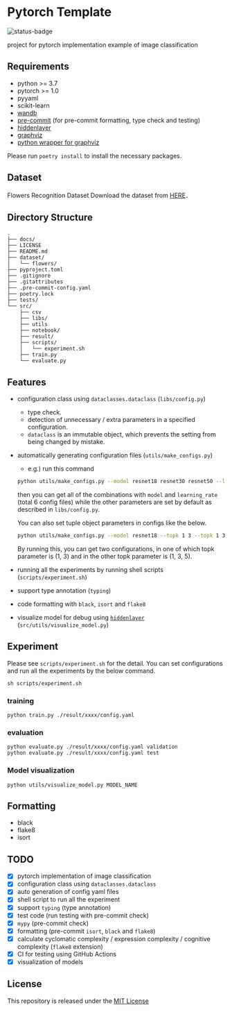 # Pytorch Template

![status-badge](https://github.com/yiskw713/pytorch_template/workflows/mypy_pytest/badge.svg)

project for pytorch implementation example of image classification

## Requirements

* python >= 3.7
* pytorch >= 1.0
* pyyaml
* scikit-learn
* [wandb](https://wandb.ai/)
* [pre-commit](https://pre-commit.com/) (for pre-commit formatting, type check and testing)
* [hiddenlayer](https://github.com/waleedka/hiddenlayer)
* [graphviz](https://graphviz.gitlab.io/download/)
* [python wrapper for graphviz](https://github.com/xflr6/graphviz)

Please run `poetry install` to install the necessary packages.

## Dataset

Flowers Recognition Dataset
Download the dataset from [HERE](https://www.kaggle.com/alxmamaev/flowers-recognition/download)．

## Directory Structure

```Directory Structure
.
├── docs/
├── LICENSE
├── README.md
├── dataset/
│   └── flowers/
├── pyproject.toml
├── .gitignore
├── .gitattributes
├── .pre-commit-config.yaml
├── poetry.lock
├── tests/
└── src/
    ├── csv
    ├── libs/
    ├── utils
    ├── notebook/
    ├── result/
    ├── scripts/
    │   └── experiment.sh
    ├── train.py
    └── evaluate.py
```

## Features

* configuration class using `dataclasses.dataclass` (`libs/config.py`)
  * type check.
  * detection of unnecessary / extra parameters in a specified configuration.
  * `dataclass` is an immutable object,
  which prevents the setting from being changed by mistake.
* automatically generating configuration files (`utils/make_configs.py`)
  * e.g.) run this command

  ```bash
  python utils/make_configs.py --model resnet18 resnet30 resnet50 --learning_rate 0.001 0.0001
  ```

  then you can get all of the combinations
  with `model` and `learning_rate` (total 6 config files)
  while the other parameters are set by default
  as described in `libs/config.py`.

  You can also set tuple object parameters in configs like the below.

  ```bash
  python utils/make_configs.py --model resnet18 --topk 1 3 --topk 1 3 5
  ```

  By running this, you can get two configurations,
  in one of which topk parameter is (1, 3)
  and in the other topk parameter is (1, 3, 5).
* running all the experiments by running shell scripts (`scripts/experiment.sh`)
* support type annotation (`typing`)
* code formatting with `black`, `isort` and `flake8`
* visualize model for debug using [`hiddenlayer`](https://github.com/waleedka/hiddenlayer) (`src/utils/visualize_model.py`)

## Experiment

Please see `scripts/experiment.sh` for the detail.
You can set configurations and run all the experiments by the below command.

```shell
sh scripts/experiment.sh
```

### training

```shell
python train.py ./result/xxxx/config.yaml
```

### evaluation

```shell
python evaluate.py ./result/xxxx/config.yaml validation
python evaluate.py ./result/xxxx/config.yaml test
```

### Model visualization

```shell
python utils/visualize_model.py MODEL_NAME
```

## Formatting

* black
* flake8
* isort

## TODO

* [x] pytorch implementation of image classification
* [x] configuration class using `dataclasses.dataclass`
* [x] auto generation of config yaml files
* [x] shell script to run all the experiment
* [x] support `typing` (type annotation)
* [x] test code (run testing with pre-commit check)
* [x] `mypy` (pre-commit check)
* [x] formatting (pre-commit `isort`, `black` and `flake8`)
* [x] calculate cyclomatic complexity / expression complexity / cognitive complexity (`flake8` extension)
* [x] CI for testing using GitHub Actions
* [x] visualization of models

## License

This repository is released under the [MIT License](./LICENSE)

